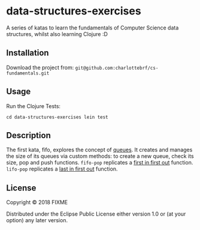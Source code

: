# data-structures-exercises

A series of katas to learn the fundamentals of Computer Science data structures, whilst also learning Clojure :D 

## Installation

Download the project from:
`git@github.com:charlottebrf/cs-fundamentals.git`

## Usage
Run the Clojure Tests:

`cd data-structures-exercises
lein test`

## Description
The first kata, fifo, explores the concept of [queues](https://en.wikipedia.org/wiki/Queue_(abstract_data_type)). It creates and manages the size of its queues via custom methods: to create a new queue, check its size, pop and push functions. 
`fifo-pop` replicates a [first in first out](https://en.wikipedia.org/wiki/FIFO_(computing_and_electronics)) function.
`lifo-pop` replicates a [last in first out](https://techterms.com/definition/filo) function.


## License

Copyright © 2018 FIXME

Distributed under the Eclipse Public License either version 1.0 or (at
your option) any later version.

